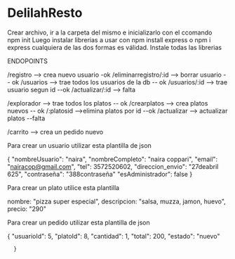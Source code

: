 # DelilahResto
Crear archivo, ir a la carpeta del mismo e inicializarlo con el ccomando	
npm init
Luego instalar librerias a usar con
npm install express  o npm i express 
cualquiera de las dos formas es válidad.
Instale todas las librerias


ENDOPOINTS

/registro --> crea nuevo usuario  -ok
/eliminarregistro/:id --> borrar usuario -- ok
/usuarios --> trae todos los usuarios de la db -- ok
/usuarios/:id --> trae usuario segun id  --ok
/actualizar/:id --> falta


/explorador --> trae todos los platos -- ok
/crearplatos --> crea platos nuevos -- ok
/:platosid  -->elimina platos por id  --ok
/actualizar --> actualizar platos --falta

/carrito --> crea un pedido nuevo



Para crear un usuario utilizar esta plantilla de json

{
	"nombreUsuario": "naira",
    "nombreCompleto": "naira coppari",
    "email": "nairacop@gmail.com",
    "tel": 3572520602,
    "direccion_envio": "27deabril 625",
    "contraseña": "388contraseña"
    "esAdministrador": false
}

Para crear un plato utilice esta plantilla

 nombre: "pizza super especial",
    descripcion: "salsa, muzza, jamon, huevo",
    precio: "290"

Para crear un pedido utilizar esta plantilla de json


 {
 	"usuarioId": 5,
    "platoId": 8,
    "cantidad": 1,
    "total": 200,
    "estado": "nuevo"
    
    
      }